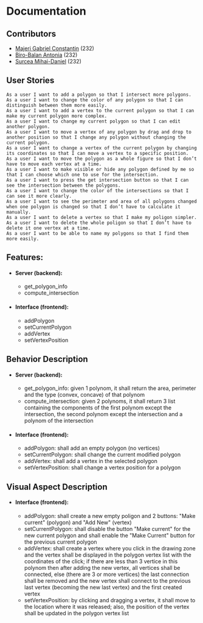 # Documentation

## Contributors
- [Majeri Gabriel Constantin](https://github.com/GabrielMajeri) (232)
- [Biro-Balan Antonia](https://github.com/ToniBiro) (232)
- [Surcea Mihai-Daniel](https://github.com/Treefold) (232)

## User Stories
```
As a user I want to add a polygon so that I intersect more polygons.
As a user I want to change the color of any polygon so that I can distinguish between them more easily.
As a user I want to add a vertex to the current polygon so that I can make my current polygon more complex.
As a user I want to change my current polygon so that I can edit another polygon.
As a user I want to move a vertex of any polygon by drag and drop to another position so that I change any polygon without changing the current polygon.
As a user I want to change a vertex of the current polygon by changing its coordinates so that I can move a vertex to a specific position.
As a user I want to move the polygon as a whole figure so that I don’t have to move each vertex at a time.
As a user I want to make visible or hide any polygon defined by me so that I can choose which one to use for the intersection.
As a user I want to press the get intersection button so that I can see the intersection between the polygons.
As a user I want to change the color of the intersections so that I can see it more clearly.
As a user I want to see the perimeter and area of all polygons changed when one polygon is changed so that I don’t have to calculate it manually.
As a user I want to delete a vertex so that I make my poligon simpler.
As a user I want to delete the whole poligon so that I don’t have to delete it one vertex at a time.
As a user I want to be able to name my polygons so that I find them more easily.
```

## Features:
- #### Server (backend):
  - get_polygon_info
  - compute_intersection
- #### Interface (frontend):
  - addPolygon
  - setCurrentPolygon
  - addVertex
  - setVertexPosition

## Behavior Description 
- #### Server (backend):
  - get_polygon_info: given 1 polynom, it shall return the area, perimeter and the type (convex, concave) of that polynom
  - compute_intersection: given 2 polynoms, it shall return 3 list containing the components of the first polynom except the intersection, the second polynom except the intersection and a polynom of the intersection
- #### Interface (frontend):
  - addPolygon: shall add an empty polygon (no vertices)
  - setCurrentPolygon: shall change the current modified polygon
  - addVertex: shall add a vertex in the selected polygon 
  - setVertexPosition: shall change a vertex position for a polygon

## Visual Aspect Description
- #### Interface (frontend):
  - addPolygon: shall create a new empty poligon and 2 buttons: "Make current" (polygon) and "Add New" (vertex)
  - setCurrentPolygon: shall disable the button "Make current" for the new current polygon and shall enable the "Make Current" button for the previous current polygon
  - addVertex: shall create a vertex where you click in the drawing zone and the vertex shall be displayed in the polygon vertex list with the coordinates of the click; if there are less than 3 vertice in this polynom then after adding the new vertex, all vertices shall be connected, else (there are 3 or more vertices) the last connection shall be removed and the new vertex shall connect to the previous last vertex (becoming the new last vertex) and the first created vertex
  - setVertexPosition: by clicking and dragging a vertex, it shall move to the location where it was released; also, the position of the vertex shall be updated in the polygon vertex list
